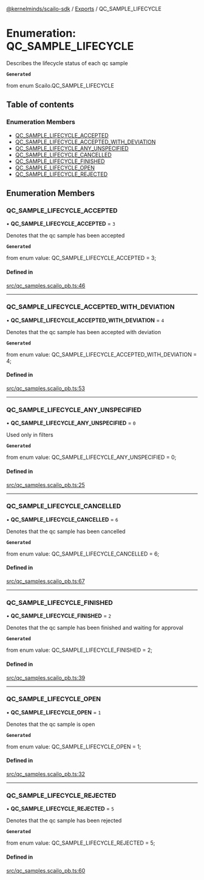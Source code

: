 [@kernelminds/scailo-sdk](../README.md) / [Exports](../modules.md) / QC\_SAMPLE\_LIFECYCLE

# Enumeration: QC\_SAMPLE\_LIFECYCLE

Describes the lifecycle status of each qc sample

**`Generated`**

from enum Scailo.QC_SAMPLE_LIFECYCLE

## Table of contents

### Enumeration Members

- [QC\_SAMPLE\_LIFECYCLE\_ACCEPTED](QC_SAMPLE_LIFECYCLE.md#qc_sample_lifecycle_accepted)
- [QC\_SAMPLE\_LIFECYCLE\_ACCEPTED\_WITH\_DEVIATION](QC_SAMPLE_LIFECYCLE.md#qc_sample_lifecycle_accepted_with_deviation)
- [QC\_SAMPLE\_LIFECYCLE\_ANY\_UNSPECIFIED](QC_SAMPLE_LIFECYCLE.md#qc_sample_lifecycle_any_unspecified)
- [QC\_SAMPLE\_LIFECYCLE\_CANCELLED](QC_SAMPLE_LIFECYCLE.md#qc_sample_lifecycle_cancelled)
- [QC\_SAMPLE\_LIFECYCLE\_FINISHED](QC_SAMPLE_LIFECYCLE.md#qc_sample_lifecycle_finished)
- [QC\_SAMPLE\_LIFECYCLE\_OPEN](QC_SAMPLE_LIFECYCLE.md#qc_sample_lifecycle_open)
- [QC\_SAMPLE\_LIFECYCLE\_REJECTED](QC_SAMPLE_LIFECYCLE.md#qc_sample_lifecycle_rejected)

## Enumeration Members

### QC\_SAMPLE\_LIFECYCLE\_ACCEPTED

• **QC\_SAMPLE\_LIFECYCLE\_ACCEPTED** = ``3``

Denotes that the qc sample has been accepted

**`Generated`**

from enum value: QC_SAMPLE_LIFECYCLE_ACCEPTED = 3;

#### Defined in

[src/qc_samples.scailo_pb.ts:46](https://github.com/scailo/ts-sdk/blob/c10a36b57201dfa5903d4b53efa1e62aa6208936/src/qc_samples.scailo_pb.ts#L46)

___

### QC\_SAMPLE\_LIFECYCLE\_ACCEPTED\_WITH\_DEVIATION

• **QC\_SAMPLE\_LIFECYCLE\_ACCEPTED\_WITH\_DEVIATION** = ``4``

Denotes that the qc sample has been accepted with deviation

**`Generated`**

from enum value: QC_SAMPLE_LIFECYCLE_ACCEPTED_WITH_DEVIATION = 4;

#### Defined in

[src/qc_samples.scailo_pb.ts:53](https://github.com/scailo/ts-sdk/blob/c10a36b57201dfa5903d4b53efa1e62aa6208936/src/qc_samples.scailo_pb.ts#L53)

___

### QC\_SAMPLE\_LIFECYCLE\_ANY\_UNSPECIFIED

• **QC\_SAMPLE\_LIFECYCLE\_ANY\_UNSPECIFIED** = ``0``

Used only in filters

**`Generated`**

from enum value: QC_SAMPLE_LIFECYCLE_ANY_UNSPECIFIED = 0;

#### Defined in

[src/qc_samples.scailo_pb.ts:25](https://github.com/scailo/ts-sdk/blob/c10a36b57201dfa5903d4b53efa1e62aa6208936/src/qc_samples.scailo_pb.ts#L25)

___

### QC\_SAMPLE\_LIFECYCLE\_CANCELLED

• **QC\_SAMPLE\_LIFECYCLE\_CANCELLED** = ``6``

Denotes that the qc sample has been cancelled

**`Generated`**

from enum value: QC_SAMPLE_LIFECYCLE_CANCELLED = 6;

#### Defined in

[src/qc_samples.scailo_pb.ts:67](https://github.com/scailo/ts-sdk/blob/c10a36b57201dfa5903d4b53efa1e62aa6208936/src/qc_samples.scailo_pb.ts#L67)

___

### QC\_SAMPLE\_LIFECYCLE\_FINISHED

• **QC\_SAMPLE\_LIFECYCLE\_FINISHED** = ``2``

Denotes that the qc sample has been finished and waiting for approval

**`Generated`**

from enum value: QC_SAMPLE_LIFECYCLE_FINISHED = 2;

#### Defined in

[src/qc_samples.scailo_pb.ts:39](https://github.com/scailo/ts-sdk/blob/c10a36b57201dfa5903d4b53efa1e62aa6208936/src/qc_samples.scailo_pb.ts#L39)

___

### QC\_SAMPLE\_LIFECYCLE\_OPEN

• **QC\_SAMPLE\_LIFECYCLE\_OPEN** = ``1``

Denotes that the qc sample is open

**`Generated`**

from enum value: QC_SAMPLE_LIFECYCLE_OPEN = 1;

#### Defined in

[src/qc_samples.scailo_pb.ts:32](https://github.com/scailo/ts-sdk/blob/c10a36b57201dfa5903d4b53efa1e62aa6208936/src/qc_samples.scailo_pb.ts#L32)

___

### QC\_SAMPLE\_LIFECYCLE\_REJECTED

• **QC\_SAMPLE\_LIFECYCLE\_REJECTED** = ``5``

Denotes that the qc sample has been rejected

**`Generated`**

from enum value: QC_SAMPLE_LIFECYCLE_REJECTED = 5;

#### Defined in

[src/qc_samples.scailo_pb.ts:60](https://github.com/scailo/ts-sdk/blob/c10a36b57201dfa5903d4b53efa1e62aa6208936/src/qc_samples.scailo_pb.ts#L60)
